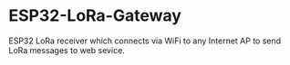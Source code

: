 # ESP32-LoRa-Gateway
ESP32 LoRa receiver which connects via WiFi to any Internet AP to send LoRa messages to web sevice.
